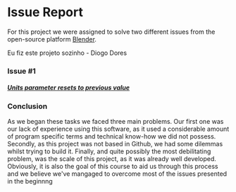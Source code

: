 # Issue Report

For this project we were assigned to solve two different issues from the open-source platform <a href="https://www.blender.org/">Blender</a>. 

Eu fiz este projeto sozinho - Diogo Dores

### Issue #1

##### <a href="https://developer.blender.org/T49451"> Units parameter resets to previous value </a>



### Conclusion

As we began these tasks we faced three main problems. Our first one was our lack of experience using this software, as it used a considerable amount of program specific terms and technical know-how we did not possess. Secondly, as this project was not based in Github, we had some dilemmas whilst trying to build it. Finally, and quite possibly the most debilitating problem, was the scale of this project, as it was already well developed. Obviously, it is also the goal of this course to aid us through this process and we believe we've mangaged to overcome most of the issues presented in the beginnng

